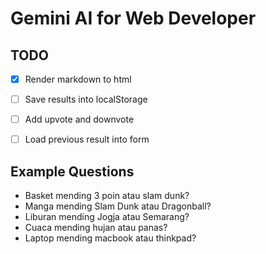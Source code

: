 # Gemini AI for Web Developer

## TODO
- [x] Render markdown to html
- [ ] Save results into localStorage
- [ ] Add upvote and downvote
- [ ] Load previous result into form


## Example Questions

- Basket mending 3 poin atau slam dunk?
- Manga mending Slam Dunk atau Dragonball?
- Liburan mending Jogja atau Semarang?
- Cuaca mending hujan atau panas?
- Laptop mending macbook atau thinkpad?